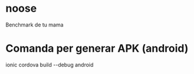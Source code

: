 # noose
Benchmark de tu mama

# Comanda per generar APK (android)
ionic cordova build --debug android
